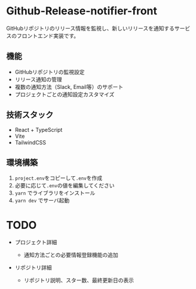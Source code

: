 # Github-Release-notifier-front
GitHubリポジトリのリリース情報を監視し、新しいリリースを通知するサービスのフロントエンド実装です。

## 機能
- GitHubリポジトリの監視設定
- リリース通知の管理
- 複数の通知方法（Slack, Email等）のサポート
- プロジェクトごとの通知設定カスタマイズ

## 技術スタック
- React + TypeScript
- Vite
- TailwindCSS

## 環境構築
1. `project.env`をコピーして`.env`を作成
2. 必要に応じて`.env`の値を編集してください
3. `yarn` でライブラリをインストール
4. `yarn dev` でサーバ起動

# TODO
- プロジェクト詳細
    - 通知方法ごとの必要情報登録機能の追加

- リポジトリ詳細
    - リポジトリ説明、スター数、最終更新日の表示
